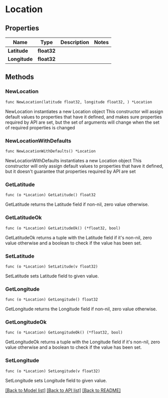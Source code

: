 # Location

## Properties

Name | Type | Description | Notes
------------ | ------------- | ------------- | -------------
**Latitude** | **float32** |  | 
**Longitude** | **float32** |  | 

## Methods

### NewLocation

`func NewLocation(latitude float32, longitude float32, ) *Location`

NewLocation instantiates a new Location object
This constructor will assign default values to properties that have it defined,
and makes sure properties required by API are set, but the set of arguments
will change when the set of required properties is changed

### NewLocationWithDefaults

`func NewLocationWithDefaults() *Location`

NewLocationWithDefaults instantiates a new Location object
This constructor will only assign default values to properties that have it defined,
but it doesn't guarantee that properties required by API are set

### GetLatitude

`func (o *Location) GetLatitude() float32`

GetLatitude returns the Latitude field if non-nil, zero value otherwise.

### GetLatitudeOk

`func (o *Location) GetLatitudeOk() (*float32, bool)`

GetLatitudeOk returns a tuple with the Latitude field if it's non-nil, zero value otherwise
and a boolean to check if the value has been set.

### SetLatitude

`func (o *Location) SetLatitude(v float32)`

SetLatitude sets Latitude field to given value.


### GetLongitude

`func (o *Location) GetLongitude() float32`

GetLongitude returns the Longitude field if non-nil, zero value otherwise.

### GetLongitudeOk

`func (o *Location) GetLongitudeOk() (*float32, bool)`

GetLongitudeOk returns a tuple with the Longitude field if it's non-nil, zero value otherwise
and a boolean to check if the value has been set.

### SetLongitude

`func (o *Location) SetLongitude(v float32)`

SetLongitude sets Longitude field to given value.



[[Back to Model list]](../README.md#documentation-for-models) [[Back to API list]](../README.md#documentation-for-api-endpoints) [[Back to README]](../README.md)



